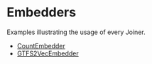 # Embedders

Examples illustrating the usage of every Joiner.

- [CountEmbedder](count_embedder.ipynb)
- [GTFS2VecEmbedder](gtfs2vec_embedder.ipynb)
